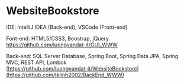 # WebsiteBookstore

IDE: IntelliJ IDEA (Back-end), VSCode (Front-end) <br/>

Font-end: HTML5/CSS3, Boostrap, jQuery <br/> https://github.com/luongvandat-it/GUI_WWW  <br/>

Back-end: SQL Server Database, Spring Boot, Spring Data JPA, Spring MVC, REST API, Lombok <br/>
[https://github.com/luongvandat-it/WebsiteBookstore](https://github.com/tklinh2002/BackEnd_WWW)
<br/>

